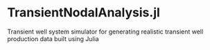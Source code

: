 # TransientNodalAnalysis.jl
Transient well system simulator for generating realistic transient well production data built using Julia
